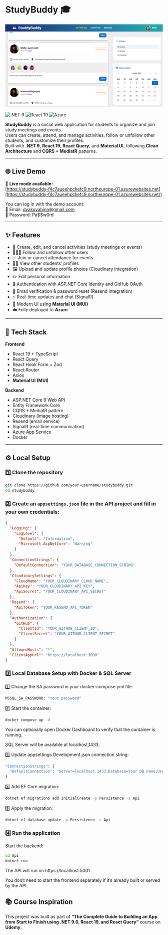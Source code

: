 # StudyBuddy 🎓

![StudyBuddy Screenshot](images/SB.png)  

![.NET 9](https://img.shields.io/badge/.NET-9.0-blue) ![React 19](https://img.shields.io/badge/React-19.0-brightgreen) ![Azure](https://img.shields.io/badge/Azure-Hosting-blueviolet)

**StudyBuddy** is a social web application for students to organize and join study meetings and events.  
Users can create, attend, and manage activities, follow or unfollow other students, and customize their profiles.  
Built with **.NET 9**, **React 19**, **React Query**, and **Material UI**, following **Clean Architecture** and **CQRS + MediatR** patterns.

---

## 🌐 Live Demo

🔗 **Live mode available:**  
[https://studybuddy-f4c7aueehpckefc9.northeurope-01.azurewebsites.net](https://studybuddy-f4c7aueehpckefc9.northeurope-01.azurewebsites.net/)

You can log in with the demo account:  
📧 Email: dyakovabina@gmail.com  
🔑 Password: Pa$$w0rd

---

## ✨ Features

- 📅 Create, edit, and cancel activities (study meetings or events)  
- 🧑‍🤝‍🧑 Follow and unfollow other users  
- ✅ Join or cancel attendance for events  
- 🧍‍♀️ View other students’ profiles  
- 🖼️ Upload and update profile photos (Cloudinary integration)  
- ✏️ Edit personal information  
- 🔒 Authentication with ASP.NET Core Identity and GitHub OAuth  
- 📧 Email verification & password reset (Resend integration)  
- ⚡ Real-time updates and chat (SignalR)  
- 🎨 Modern UI using **Material UI (MUI)**  
- ☁️ Fully deployed to **Azure**

---

## 🧩 Tech Stack

**Frontend**
- React 19 + TypeScript  
- React Query  
- React Hook Form + Zod  
- React Router  
- Axios  
- **Material UI (MUI)**  

**Backend**
- ASP.NET Core 9 Web API  
- Entity Framework Core  
- CQRS + MediatR pattern  
- Cloudinary (image hosting)  
- Resend (email service)  
- SignalR (real-time communication)  
- Azure App Service  
- Docker  

---

## ⚙️ Local Setup
### 1️⃣ Clone the repository

```bash
git clone https://github.com/your-username/studybuddy.git
cd studybuddy
```

### 2️⃣ Create an `appsettings.json` file in the **API** project and fill in your own credentials:

```json
{
  "Logging": {
    "LogLevel": {
      "Default": "Information",
      "Microsoft.AspNetCore": "Warning"
    }
  },
  "ConnectionStrings": {
    "DefaultConnection": "YOUR_DATABASE_CONNECTION_STRING"
  },
  "CloudinarySettings": {
    "CloudName": "YOUR_CLOUDINARY_CLOUD_NAME",
    "ApiKey": "YOUR_CLOUDINARY_API_KEY",
    "ApiSecret": "YOUR_CLOUDINARY_API_SECRET"
  },
  "Resend": {
    "ApiToken": "YOUR_RESEND_API_TOKEN"
  },
  "Authentication": {
    "GitHub": {
      "ClientId": "YOUR_GITHUB_CLIENT_ID",
      "ClientSecret": "YOUR_GITHUB_CLIENT_SECRET"
    }
  },
  "AllowedHosts": "*",
  "ClientAppUrl": "https://localhost:3000"
}
````


### 3️⃣ Local Database Setup with Docker & SQL Server

1️⃣ Change the SA password in your docker-compose.yml file:

```bash
MSSQL_SA_PASSWORD: "Your password"
```

2️⃣ Start the container:

```bash
docker compose up -d
```

You can optionally open Docker Dashboard to verify that the container is running.

SQL Server will be available at localhost,1433.

3️⃣ Update appsettings.Development.json connection string:

```bash
"ConnectionStrings": {
  "DefaultConnection": "Server=localhost,1433;Database=Your DB name;User Id=sa;Password=Your password;TrustServerCertificate=True;"
}
```

4️⃣ Add EF Core migration:

```bash
dotnet ef migrations add InitialCreate -p Persistence -s Api
```

5️⃣ Apply the migration:
```bash
dotnet ef database update -p Persistence -s Api
```

### 4️⃣ Run the application

Start the backend:
```bash
cd Api
dotnet run
```

The API will run on https://localhost:5001

You don’t need to start the frontend separately if it’s already built or served by the API.

##  📚 Course Inspiration

This project was built as part of **“The Complete Guide to Building an App from Start to Finish using .NET 9.0, React 19, and React Query”** course on **Udemy**.
